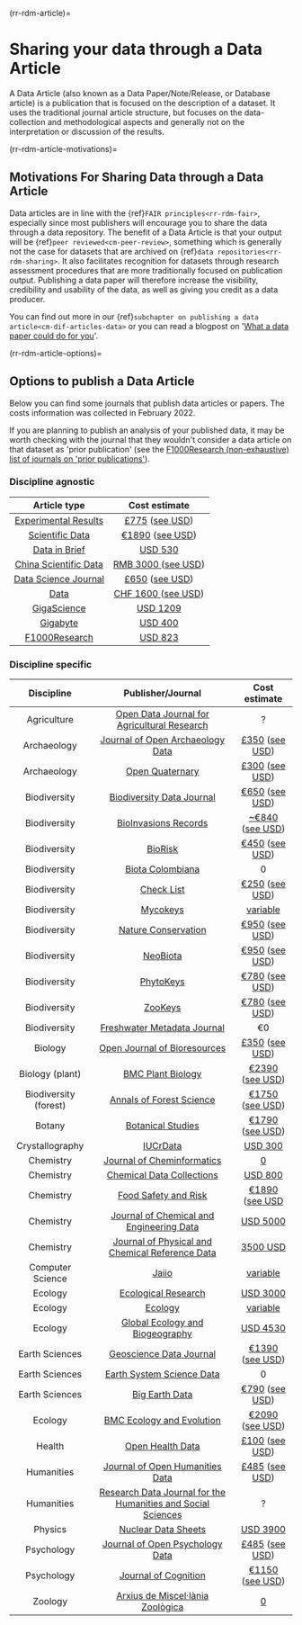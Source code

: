 (rr-rdm-article)=
# Sharing your data through a Data Article

A Data Article (also known as a Data Paper/Note/Release, or Database article) is a publication that is focused on the description of a dataset.
It uses the traditional journal article structure, but focuses on the data-collection and methodological aspects and generally not on the interpretation or discussion of the results.

(rr-rdm-article-motivations)=
##  Motivations For Sharing Data through a Data Article

Data articles are in line with the {ref}`FAIR principles<rr-rdm-fair>`, especially since most publishers will encourage you to share the data through a data repository.
The benefit of a Data Article is that your output will be {ref}`peer reviewed<cm-peer-review>`, something which is generally not the case for datasets that are archived on {ref}`data repositories<rr-rdm-sharing>`.
It also facilitates recognition for datasets through research assessment procedures that are more traditionally focused on publication output.
Publishing a data paper will therefore increase the visibility, credibility and usability of the data, as well as giving you credit as a data producer.

You can find out more in our {ref}`subchapter on publishing a data article<cm-dif-articles-data>` or you can read a blogpost on '[What a data paper could do for you](https://ekaroune.github.io/The-Open-Archaeobotanist/2021-01-30-what_a_data_paper_could_do_for_you/)'.

(rr-rdm-article-options)=
## Options to publish a Data Article

Below you can find some journals that publish data articles or papers.
The costs information was collected in February 2022. 

If you are planning to publish an analysis of your published data, it may be worth checking with the journal that they wouldn't consider a data article on that dataset as 'prior publication' (see the [F1000Research (non-exhaustive) list of journals on 'prior publications'](https://f1000research.com/data-policies)). 


### Discipline agnostic

| Article type|  Cost estimate |
|    :----:   |    :----:     |
| [Experimental Results](https://www.cambridge.org/core/journals/experimental-results)      |  [£775](https://www.cambridge.org/core/journals/experimental-results/information/instructions-for-authors#articleprocessingcharges) ([see USD](https://www.xe.com/currencyconverter/convert/?Amount=775&From=GBP&To=USD)) |
| [Scientific Data](https://www.nature.com/sdata/)      | [€1890](https://www.nature.com/sdata/oa) ([see USD](https://www.xe.com/currencyconverter/convert/?Amount=1890&From=EUR&To=USD))  |
| [Data in Brief](https://www.journals.elsevier.com/data-in-brief)      | [USD 530](https://www.journals.elsevier.com/data-in-brief)   |
| [China Scientific Data](http://www.csdata.org/) | [RMB&nbsp;3000 ](http://www.csdata.org/en/p/static/1329/) ([see USD](https://www.xe.com/currencyconverter/convert/?Amount=3000&From=CNY&To=USD)) | 
| [Data Science Journal](https://datascience.codata.org/)      | [£650](https://datascience.codata.org/about/submissions/) ([see USD](https://www.xe.com/currencyconverter/convert/?Amount=650&From=GBP&To=USD)) |
| [Data](https://www.mdpi.com/journal/data)     | [CHF&nbsp;1600 ](https://www.mdpi.com/journal/data/apc) ([see USD](https://www.xe.com/currencyconverter/convert/?Amount=1600&From=CHF&To=USD)) |
| [GigaScience](https://academic.oup.com/gigascience)      | [USD 1209](https://academic.oup.com/gigascience/pages/charges_licensing_and_self_archiving) |
| [Gigabyte](https://gigabytejournal.com/information-for-authors)| [USD 400](https://gigabytejournal.com/open-access-and-apc#article-processing-charges) | 
| [F1000Research](https://think.f1000research.com/about-data-notes/)      | [USD 823](https://f1000research.com/for-authors/article-processing-charges) |


### Discipline specific
| Discipline | Publisher/Journal   | Cost estimate |
|    :----:  |    :----:   |    :----:     |
| Agriculture | [Open Data Journal for Agricultural Research](https://odjar.org/) | ? |
| Archaeology | [Journal of Open Archaeology Data](https://openarchaeologydata.metajnl.com/) | [£350](https://openarchaeologydata.metajnl.com/about/submissions) ([see USD](https://www.xe.com/currencyconverter/convert/?Amount=350&From=GBP&To=USD))  |
| Archaeology | [Open Quaternary](https://www.openquaternary.com/about/) | [£300](https://www.openquaternary.com/about/submissions/) ([see USD](https://www.xe.com/currencyconverter/convert/?Amount=300&From=GBP&To=USD)) | 
| Biodiversity| [Biodiversity Data Journal](https://bdj.pensoft.net/) | [€650](https://bdj.pensoft.net/about#CoreCharges) ([see USD](https://www.xe.com/currencyconverter/convert/?Amount=650&From=EUR&To=USD)) | 
| Biodiversity | [BioInvasions Records](https://www.reabic.net/journals/bir/Submission.aspx) | [~€840](https://www.reabic.net/journals/bir/Submission.aspx)  ([see USD](https://www.xe.com/currencyconverter/convert/?Amount=840&From=EUR&To=USD)) |
| Biodiversity | [BioRisk](https://biorisk.pensoft.net/about#Author-Guidelines) | [€450](https://biorisk.pensoft.net/about#ArticleProcessingCharges)  ([see USD](https://www.xe.com/currencyconverter/convert/?Amount=450&From=EUR&To=USD)) |
| Biodiversity | [Biota Colombiana](http://revistas.humboldt.org.co/index.php/biota/about/submissions#authorGuidelines) | 0 | 
| Biodiversity |[Check List](https://checklist.pensoft.net/about#Authors-Guidelines) | [€250](https://checklist.pensoft.net/about#ArticleProcessingCharges)  ([see USD](https://www.xe.com/currencyconverter/convert/?Amount=250&From=EUR&To=USD)) | 
| Biodiversity | [Mycokeys](https://mycokeys.pensoft.net/about#Author-Guidelines) | [variable](https://mycokeys.pensoft.net/about#Article-Processing-Charges)|
| Biodiversity | [Nature Conservation](https://natureconservation.pensoft.net/about#Author-Guidelines) | [€950](https://natureconservation.pensoft.net/about#Article-Processing-Charges)  ([see USD](https://www.xe.com/currencyconverter/convert/?Amount=950&From=EUR&To=USD)) | 
| Biodiversity | [NeoBiota](https://neobiota.pensoft.net/) | [€950](https://neobiota.pensoft.net/about#ArticleProcessingCharges)  ([see USD](https://www.xe.com/currencyconverter/convert/?Amount=950&From=EUR&To=USD)) | 
| Biodiversity | [PhytoKeys](https://phytokeys.pensoft.net/about#Author-Guidelines) |  [€780](https://phytokeys.pensoft.net/about#ArticleProcessingCharges)  ([see USD](https://www.xe.com/currencyconverter/convert/?Amount=780&From=EUR&To=USD)) |
| Biodiversity | [ZooKeys](https://zookeys.pensoft.net/about#SubmissionGuidelines) | [€780](https://zookeys.pensoft.net/about#ArticleProcessingCharges)  ([see USD](https://www.xe.com/currencyconverter/convert/?Amount=780&From=EUR&To=USD)) | 
| Biodiversity | [Freshwater Metadata Journal](http://www.freshwaterjournal.eu/) | €0 | 
| Biology | [Open Journal of Bioresources](https://openbioresources.metajnl.com/) | [£350](https://openbioresources.metajnl.com/about#q13)  ([see USD](https://www.xe.com/currencyconverter/convert/?Amount=350&From=GBP&To=USD)) |
| Biology (plant) | [BMC Plant Biology](https://bmcplantbiol.biomedcentral.com/submission-guidelines/preparing-your-manuscript/database-article) | [€2390](https://bmcplantbiol.biomedcentral.com/about)  ([see USD](https://www.xe.com/currencyconverter/convert/?Amount=2390&From=EUR&To=USD)) |
| Biodiversity (forest)| [Annals of Forest Science](https://annforsci.biomedcentral.com/submission-guidelines/preparing-your-manuscript/data-paper) | [€1750](https://annforsci.biomedcentral.com/submission-guidelines/fees-and-funding) ([see USD](https://www.xe.com/currencyconverter/convert/?Amount=1750&From=EUR&To=USD))| 
| Botany | [Botanical Studies](https://as-botanicalstudies.springeropen.com/submission-guidelines/preparing-your-manuscript/database-article) | [€1790](https://as-botanicalstudies.springeropen.com/about)  ([see USD](https://www.xe.com/currencyconverter/convert/?Amount=1790&From=EUR&To=USD)) | 
| Crystallography | [IUCrData](https://iucrdata.iucr.org/x/index.html) | [USD 300](https://iucrdata.iucr.org/x/services/openaccess.html) |
| Chemistry | [Journal of Cheminformatics](https://jcheminf.biomedcentral.com/submission-guidelines/preparing-your-manuscript/data-note) | [0](https://jcheminf.biomedcentral.com/about) |
| Chemistry | [Chemical Data Collections](https://www.sciencedirect.com/journal/chemical-data-collections) | [USD 800](https://www.elsevier.com/journals/chemical-data-collections/2405-8300/open-access-options) |
| Chemistry | [Food Safety and Risk](https://foodsafetyandrisk.biomedcentral.com/) | [€1890](https://foodsafetyandrisk.biomedcentral.com/submission-guidelines/fees-and-funding) ([see USD](https://www.xe.com/currencyconverter/convert/?Amount=1089&From=EUR&To=USD) |
| Chemistry | [Journal of Chemical and Engineering Data](https://pubs.acs.org/journal/jceaax) | [USD 5000](https://acs.chronoshub.io/?q=Journal+of+Chemical+and+Engineering+Data) |
| Chemistry | [Journal of Physical and Chemical Reference Data](https://pubs.aip.org/aip/jpr) | [3500 USD](https://pubs.aip.org/aip/jpr/pages/charges) |
| Computer Science| [Jaiio](https://www.sadio.org.ar/jaiio/)| [variable](https://50jaiio.sadio.org.ar/aranceles) | 
| Ecology | [Ecological Research](http://www.esj.ne.jp/er/datapaper.html) | [USD 3000](https://esj-journals.onlinelibrary.wiley.com/hub/journal/14401703/homepage/open-access) |
| Ecology | [Ecology](https://esajournals.onlinelibrary.wiley.com/hub/journal/19399170/resources/types-of-contributions-ecy#Data_Papers) | [variable](https://esajournals.onlinelibrary.wiley.com/hub/journal/19399170/open-access) | 
| Ecology | [Global Ecology and Biogeography](https://onlinelibrary.wiley.com/page/journal/14668238/homepage/forauthors.html) | [USD 4530](https://authorservices.wiley.com/author-resources/Journal-Authors/open-access/article-publication-charges.html) | 
| Earth Sciences| [Geoscience Data Journal](https://rmets-onlinelibrary-wiley-com.tudelft.idm.oclc.org/journal/20496060)      | [€1390](https://rmets.onlinelibrary.wiley.com/hub/journal/20496060/article-publication-charge)  ([see USD](https://www.xe.com/currencyconverter/convert/?Amount=1390&From=EUR&To=USD))  |
| Earth Sciences| [Earth System Science Data](https://www.earth-system-science-data.net/)    | 0  |
| Earth Sciences| [Big Earth Data](https://www.tandfonline.com/action/authorSubmission?show=instructions&journalCode=tbed20) | [€790](https://www.tandfonline.com/action/authorSubmission?show=instructions&journalCode=tbed20&#apc)  ([see USD](https://www.xe.com/currencyconverter/convert/?Amount=910&From=EUR&To=USD)) |
| Ecology | [BMC Ecology and Evolution](https://bmcecolevol.biomedcentral.com/submission-guidelines/preparing-your-manuscript/database-article) | [€2090](https://preview-bmcecolevol.biomedcentral.com/submission-guidelines/fees-and-funding)  ([see USD](https://www.xe.com/currencyconverter/convert/?Amount=2090&From=EUR&To=USD)) | 
| Health | [Open Health Data](https://openhealthdata.metajnl.com/about/submissions/) | [£100](https://openhealthdata.metajnl.com/about/submissions/) ([see USD](https://www.xe.com/currencyconverter/convert/?Amount=100&From=GBP&To=USD)) | 
| Humanities | [Journal of Open Humanities Data](https://openhumanitiesdata.metajnl.com/about/submissions/)  | [£485](https://openhumanitiesdata.metajnl.com/about/submissions/) ([see USD](https://www.xe.com/currencyconverter/convert/?Amount=450&From=GBP&To=USD))  |
| Humanities | [Research Data Journal for the Humanities and Social Sciences](https://brill.com/view/journals/rdj/rdj-overview.xml)  | ?  |
| Physics | [Nuclear Data Sheets](https://www.sciencedirect.com/journal/nuclear-data-sheets)  | [USD 3900](https://www.elsevier.com/journals/nuclear-data-sheets/0090-3752/open-access-options)  |
| Psychology | [Journal of Open Psychology Data](https://openpsychologydata.metajnl.com/about/submissions/) | [£485](https://openpsychologydata.metajnl.com/about/submissions/) ([see USD](https://www.xe.com/currencyconverter/convert/?Amount=450&From=GBP&To=USD))  | 
| Psychology | [Journal of Cognition](https://www.journalofcognition.org/about/submissions/) | [€1150](https://www.journalofcognition.org/about/submissions/)  ([see USD](https://www.xe.com/currencyconverter/convert/?Amount=1150&From=EUR&To=USD)) |
| Zoology | [Arxius de Miscel·lània Zoològica](http://amz.museucienciesjournals.cat/how-it-is-published/?lang=en) | [0](http://amz.museucienciesjournals.cat/editorial-policy/?lang=en) |

